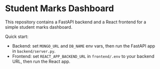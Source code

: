 # Student Marks Dashboard

This repository contains a FastAPI backend and a React frontend for a simple student marks dashboard.

Quick start:
- Backend: set `MONGO_URL` and `DB_NAME` env vars, then run the FastAPI app in `backend/server.py`.
- Frontend: set `REACT_APP_BACKEND_URL` in `frontend/.env` to your backend URL, then run the React app.

